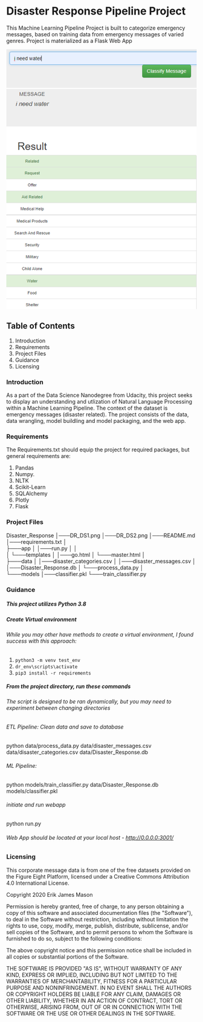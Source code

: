 # Disaster Response Pipeline Project
This Machine Learning Pipeline Project is built to categorize emergency messages, based on training data from emergency messages of varied genres. Project is materialized as a Flask Web App

![Disaster Response message](https://github.com/erikjamesmason/Disaster_Response/blob/master/DR_DS1.png)
![Diaster Response Result](https://github.com/erikjamesmason/Disaster_Response/blob/master/DR_DS2.png)

## Table of Contents
1. Introduction
2. Requirements
3. Project Files
4. Guidance
5. Licensing

### Introduction
As a part of the Data Science Nanodegree from Udacity, this project seeks to display an understanding and utlization of Natural Language Processing within a Machine Learning Pipeline. The context of the dataset is emergency messages (disaster related). The project consists of the data, data wrangling, model buildling and model packaging, and the web app.

### Requirements

The Requirements.txt should equip the project for required packages, but general requirements are:
1. Pandas
2. Numpy.
3. NLTK
4. Scikit-Learn
5. SQLAlchemy
6. Plotly
7. Flask

### Project Files

Disaster_Response
│───DR_DS1.png
│───DR_DS2.png
│───README.md
│───requirements.txt 
│   
├───app
│   │───run.py
│   │   
│   └───templates
│       │───go.html
│       └───master.html
│           
├───data
│   │───disaster_categories.csv
│   │───disaster_messages.csv
│   │───Disaster_Response.db
│   └───process_data.py 
│                       
└───models
    │───classifier.pkl
    └───train_classifier.py

### Guidance

##### This project utilizes Python 3.8
##### Create Virtual environment
###### While you may other have methods to create a virtual environment, I found success with this approach:
1. `python3 -m venv test_env`
2. `dr_env\scripts\activate`
3. `pip3 install -r requirements`

##### From the project directory, run these commands
###### The script is designed to be ran dynamically, but you may need to experiment between changing directories

###### ETL Pipeline: Clean data and save to database
python data/process_data.py data/disaster_messages.csv data/disaster_categories.csv data/Disaster_Response.db
###### ML Pipeline: 
python models/train_classifier.py data/Disaster_Response.db models/classifier.pkl
###### initiate and run webapp 
python run.py
###### Web App should be located at your local host - http://0.0.0.0:3001/

### Licensing

This corporate message data is from one of the free datasets provided on the Figure Eight Platform, licensed under a Creative Commons Attribution 4.0 International License.

Copyright 2020 Erik James Mason

Permission is hereby granted, free of charge, to any person obtaining a copy of this software and associated documentation files (the "Software"), to deal in the Software without restriction, including without limitation the rights to use, copy, modify, merge, publish, distribute, sublicense, and/or sell copies of the Software, and to permit persons to whom the Software is furnished to do so, subject to the following conditions:

The above copyright notice and this permission notice shall be included in all copies or substantial portions of the Software.

THE SOFTWARE IS PROVIDED "AS IS", WITHOUT WARRANTY OF ANY KIND, EXPRESS OR IMPLIED, INCLUDING BUT NOT LIMITED TO THE WARRANTIES OF MERCHANTABILITY, FITNESS FOR A PARTICULAR PURPOSE AND NONINFRINGEMENT. IN NO EVENT SHALL THE AUTHORS OR COPYRIGHT HOLDERS BE LIABLE FOR ANY CLAIM, DAMAGES OR OTHER LIABILITY, WHETHER IN AN ACTION OF CONTRACT, TORT OR OTHERWISE, ARISING FROM, OUT OF OR IN CONNECTION WITH THE SOFTWARE OR THE USE OR OTHER DEALINGS IN THE SOFTWARE.
